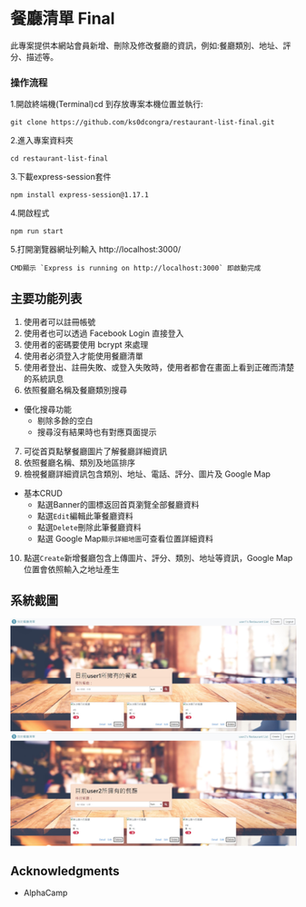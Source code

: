 # 餐廳清單 Final
此專案提供本網站會員新增、刪除及修改餐廳的資訊，例如:餐廳類別、地址、評分、描述等。

### 操作流程
1.開啟終端機(Terminal)cd 到存放專案本機位置並執行:

```
git clone https://github.com/ks0dcongra/restaurant-list-final.git
```

2.進入專案資料夾

```
cd restaurant-list-final
```

3.下載express-session套件
```
npm install express-session@1.17.1
```

4.開啟程式
```
npm run start 
```

5.打開瀏覽器網址列輸入 http://localhost:3000/
```
CMD顯示 `Express is running on http://localhost:3000` 即啟動完成
```

## 主要功能列表
1. 使用者可以註冊帳號
2. 使用者也可以透過 Facebook Login 直接登入
3. 使用者的密碼要使用 bcrypt 來處理
4. 使用者必須登入才能使用餐廳清單
5. 使用者登出、註冊失敗、或登入失敗時，使用者都會在畫面上看到正確而清楚的系統訊息
6. 依照餐廳名稱及餐廳類別搜尋
  - 優化搜尋功能
    - 剔除多餘的空白
    - 搜尋沒有結果時也有對應頁面提示
7. 可從首頁點擊餐廳圖片了解餐廳詳細資訊
8. 依照餐廳名稱、類別及地區排序
9. 檢視餐廳詳細資訊包含類別、地址、電話、評分、圖片及 Google Map
  - 基本CRUD
    - 點選Banner的圖標返回首頁瀏覽全部餐廳資料
    - 點選`Edit`編輯此筆餐廳資料
    - 點選`Delete`刪除此筆餐廳資料
    - 點選 Google Map`顯示詳細地圖`可查看位置詳細資料
10. 點選`Create`新增餐廳包含上傳圖片、評分、類別、地址等資訊，Google Map 位置會依照輸入之地址產生

## 系統截圖
![user1@example.com](https://github.com/ks0dcongra/restaurant-list-final/blob/master/public/imgur/restaurant_0.jpg)
![user2@example.com](https://github.com/ks0dcongra/restaurant-list-final/blob/master/public/imgur/restaurant_1.jpg)
## Acknowledgments
* AlphaCamp

